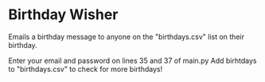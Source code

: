 # Birthday Wisher
Emails a birthday message to anyone on the "birthdays.csv" list on their birthday.

Enter your email and password on lines 35 and 37 of main.py
Add birhtdays to "birthdays.csv" to check for more birthdays!
